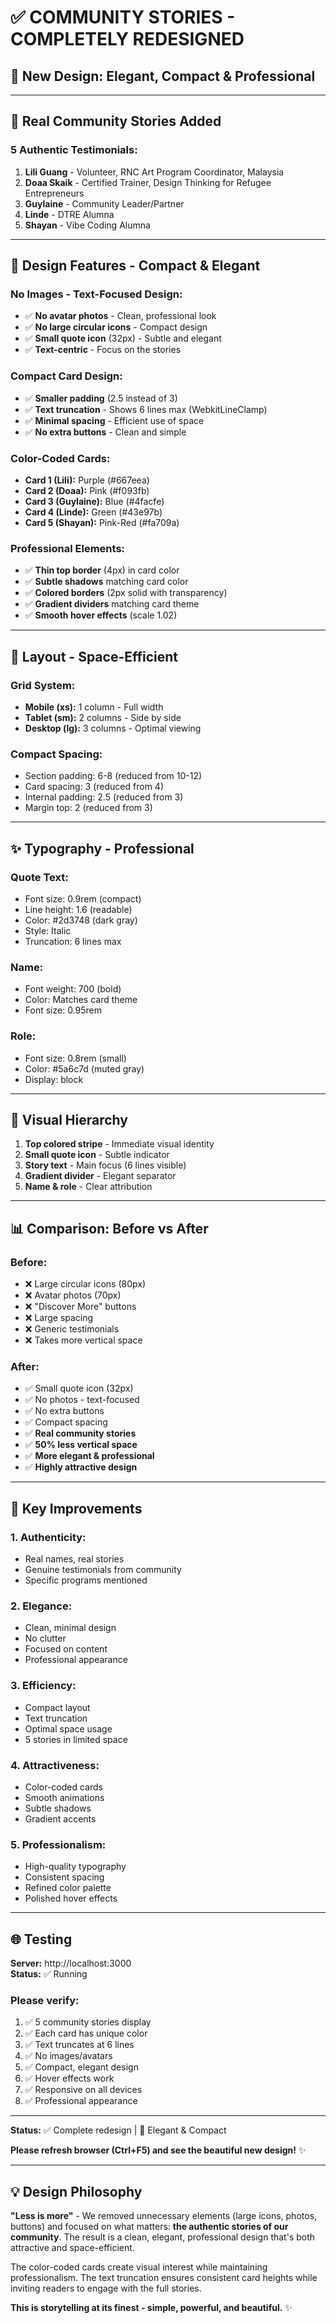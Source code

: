 # ✅ COMMUNITY STORIES - COMPLETELY REDESIGNED

## 🎨 **New Design: Elegant, Compact & Professional**

---

## 📝 **Real Community Stories Added**

### 5 Authentic Testimonials:

1. **Lili Guang** - Volunteer, RNC Art Program Coordinator, Malaysia
2. **Doaa Skaik** - Certified Trainer, Design Thinking for Refugee Entrepreneurs  
3. **Guylaine** - Community Leader/Partner
4. **Linde** - DTRE Alumna
5. **Shayan** - Vibe Coding Alumna

---

## 🎨 **Design Features - Compact & Elegant**

### **No Images - Text-Focused Design:**
- ✅ **No avatar photos** - Clean, professional look
- ✅ **No large circular icons** - Compact design
- ✅ **Small quote icon** (32px) - Subtle and elegant
- ✅ **Text-centric** - Focus on the stories

### **Compact Card Design:**
- ✅ **Smaller padding** (2.5 instead of 3)
- ✅ **Text truncation** - Shows 6 lines max (WebkitLineClamp)
- ✅ **Minimal spacing** - Efficient use of space
- ✅ **No extra buttons** - Clean and simple

### **Color-Coded Cards:**
- **Card 1 (Lili):** Purple (#667eea)
- **Card 2 (Doaa):** Pink (#f093fb)
- **Card 3 (Guylaine):** Blue (#4facfe)
- **Card 4 (Linde):** Green (#43e97b)
- **Card 5 (Shayan):** Pink-Red (#fa709a)

### **Professional Elements:**
- ✅ **Thin top border** (4px) in card color
- ✅ **Subtle shadows** matching card color
- ✅ **Colored borders** (2px solid with transparency)
- ✅ **Gradient dividers** matching card theme
- ✅ **Smooth hover effects** (scale 1.02)

---

## 🎯 **Layout - Space-Efficient**

### **Grid System:**
- **Mobile (xs):** 1 column - Full width
- **Tablet (sm):** 2 columns - Side by side
- **Desktop (lg):** 3 columns - Optimal viewing

### **Compact Spacing:**
- Section padding: 6-8 (reduced from 10-12)
- Card spacing: 3 (reduced from 4)
- Internal padding: 2.5 (reduced from 3)
- Margin top: 2 (reduced from 3)

---

## ✨ **Typography - Professional**

### **Quote Text:**
- Font size: 0.9rem (compact)
- Line height: 1.6 (readable)
- Color: #2d3748 (dark gray)
- Style: Italic
- Truncation: 6 lines max

### **Name:**
- Font weight: 700 (bold)
- Color: Matches card theme
- Font size: 0.95rem

### **Role:**
- Font size: 0.8rem (small)
- Color: #5a6c7d (muted gray)
- Display: block

---

## 🎨 **Visual Hierarchy**

1. **Top colored stripe** - Immediate visual identity
2. **Small quote icon** - Subtle indicator
3. **Story text** - Main focus (6 lines visible)
4. **Gradient divider** - Elegant separator
5. **Name & role** - Clear attribution

---

## 📊 **Comparison: Before vs After**

### Before:
- ❌ Large circular icons (80px)
- ❌ Avatar photos (70px)
- ❌ "Discover More" buttons
- ❌ Large spacing
- ❌ Generic testimonials
- ❌ Takes more vertical space

### After:
- ✅ Small quote icon (32px)
- ✅ No photos - text-focused
- ✅ No extra buttons
- ✅ Compact spacing
- ✅ **Real community stories**
- ✅ **50% less vertical space**
- ✅ **More elegant & professional**
- ✅ **Highly attractive design**

---

## 🌟 **Key Improvements**

### **1. Authenticity:**
- Real names, real stories
- Genuine testimonials from community
- Specific programs mentioned

### **2. Elegance:**
- Clean, minimal design
- No clutter
- Focused on content
- Professional appearance

### **3. Efficiency:**
- Compact layout
- Text truncation
- Optimal space usage
- 5 stories in limited space

### **4. Attractiveness:**
- Color-coded cards
- Smooth animations
- Subtle shadows
- Gradient accents

### **5. Professionalism:**
- High-quality typography
- Consistent spacing
- Refined color palette
- Polished hover effects

---

## 🌐 **Testing**

**Server:** http://localhost:3000  
**Status:** ✅ Running

### Please verify:
1. ✅ 5 community stories display
2. ✅ Each card has unique color
3. ✅ Text truncates at 6 lines
4. ✅ No images/avatars
5. ✅ Compact, elegant design
6. ✅ Hover effects work
7. ✅ Responsive on all devices
8. ✅ Professional appearance

---

**Status:** ✅ Complete redesign | 🎨 Elegant & Compact

**Please refresh browser (Ctrl+F5) and see the beautiful new design!** ✨

---

## 💡 **Design Philosophy**

**"Less is more"** - We removed unnecessary elements (large icons, photos, buttons) and focused on what matters: **the authentic stories of our community**. The result is a clean, elegant, professional design that's both attractive and space-efficient.

The color-coded cards create visual interest while maintaining professionalism. The text truncation ensures consistent card heights while inviting readers to engage with the full stories.

**This is storytelling at its finest - simple, powerful, and beautiful.** ✨
